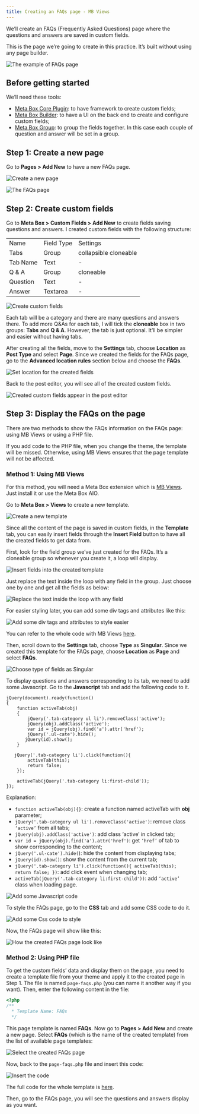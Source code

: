 ```yaml
---
title: Creating an FAQs page - MB Views
---
```


We’ll create an FAQs (Frequently Asked Questions) page where the questions and answers are saved in custom fields.

This is the page we’re going to create in this practice. It’s built without using any page builder.

![The example of FAQs page](https://i.imgur.com/JQyjIeJ.gif)

## Before getting started

We’ll need these tools:

* [Meta Box Core Plugin](https://metabox.io/plugins/meta-box-builder/): to have framework to create custom fields;
* [Meta Box Builder](https://metabox.io/plugins/meta-box-builder/): to have a UI on the back end to create and configure custom fields;
* [Meta Box Group](https://metabox.io/plugins/meta-box-group/): to group the fields together. In this case each couple of question and answer will be set in a group.

## Step 1: Create a new page

Go to **Pages > Add New** to have a new FAQs page.

![Create a new page](https://i.imgur.com/ghISiI4.png)

![The FAQs page](https://i.imgur.com/LocJd9u.png)

## Step 2: Create custom fields

Go to **Meta Box > Custom Fields > Add New** to create fields saving questions and answers. I created custom fields with the following structure:

<table>
<tbody>
<tr>
<td> Name </td>
<td> Field Type </td>
<td> Settings </td>
</tr>
<tr>
<td>Tabs</td>
<td>Group</td>
<td>collapsible
cloneable</td>
</tr>
<tr>
<td>Tab Name</td>
<td>Text</td>
<td>-</td>
</tr>
<tr>
<td>Q &amp; A</td>
<td>Group</td>
<td>cloneable</td>
</tr>
<tr>
<td>Question</td>
<td>Text</td>
<td>-</td>
</tr>
<tr>
<td>Answer</td>
<td>Textarea</td>
<td>-</td>
</tr>
</tbody>
</table>


![Create custom fields](https://i.imgur.com/cobeBWj.gif)

Each tab will be a category and there are many questions and answers there. To add more Q&As for each tab, I will tick the **cloneable** box in two groups: **Tabs** and **Q & A**. However, the tab is just optional. It’ll be simpler and easier without having tabs.

After creating all the fields, move to the **Settings** tab, choose **Location** as **Post Type** and select **Page**. Since we created the fields for the FAQs page, go to the **Advanced location rules** section below and choose the **FAQs**.

![Set location for the created fields](https://i.imgur.com/Z1d2McF.png)

Back to the post editor, you will see all of the created custom fields.

![Created custom fields appear in the post editor](https://i.imgur.com/4ZKQO6n.png)

## Step 3: Display the FAQs on the page

There are two methods to show the FAQs information on the FAQs page: using MB Views or using a PHP file.

If you add code to the PHP file, when you change the theme, the template will be missed. Otherwise, using MB Views ensures that the page template will not be affected.

### Method 1: Using MB Views

For this method, you will need a Meta Box extension which is [MB Views](https://metabox.io/plugins/mb-views/). Just install it or use the Meta Box AIO.

Go to **Meta Box > Views** to create a new template.

![Create a new template](https://i.imgur.com/U8nwKlY.png)

Since all the content of the page is saved in custom fields, in the **Template** tab, you can easily insert fields through the **Insert Field** button to have all the created fields to get data from.

First, look for the field group we’ve just created for the FAQs. It’s a cloneable group so whenever you create it, a loop will display.

![Insert fields into the created template](https://i.imgur.com/1txdLfU.gif)

Just replace the text inside the loop with any field in the group. Just choose one by one and get all the fields as below:

![Replace the text inside the loop with any field](https://i.imgur.com/OBAsdWL.png)

For easier styling later, you can add some div tags and attributes like this:

![Add some div tags and attributes to style easier](https://i.imgur.com/7YbjS5e.png)

You can refer to the whole code with MB Views [here](https://github.com/wpmetabox/tutorials/blob/master/create-faq-page/template-views.php).

Then, scroll down to the **Settings** tab, choose **Type** as **Singular**. Since we created this template for the FAQs page, choose **Location** as **Page** and select **FAQs**.

![Choose type of fields as Singular](https://i.imgur.com/I059yC1.png)

To display questions and answers corresponding to its tab, we need to add some Javascript. Go to the **Javascript** tab and add the following code to it.

```
jQuery(document).ready(function()
{
    function activeTab(obj)
    {
        jQuery('.tab-category ul li').removeClass('active');
        jQuery(obj).addClass('active');
        var id = jQuery(obj).find('a').attr('href');
        jQuery('.ul-cate').hide();
       jQuery(id).show();
    }

   jQuery('.tab-category li').click(function(){
        activeTab(this);
        return false;
    });

    activeTab(jQuery('.tab-category li:first-child'));
});
```

Explanation:

* `function activeTab(obj){}`: create a function named activeTab with **obj** parameter;
* `jQuery('.tab-category ul li').removeClass('active')`: remove class `‘active’` from all tabs;
* `jQuery(obj).addClass('active')`: add class ‘active’ in clicked tab;
* `var id = jQuery(obj).find('a').attr('href')`: get `‘href’` of tab to show corresponding to the content;
* `jQuery('.ul-cate').hide(`): hide the content from displaying tabs;
* `jQuery(id).show()`: show the content from the current tab;
* `jQuery('.tab-category li').click(function(){
     activeTab(this);
     return false;
})`: add click event when changing tab;
* `activeTab(jQuery('.tab-category li:first-child'))`: add `‘active’` class when loading page.

![Add some Javascript code](https://i.imgur.com/HKgkIE0.png)

To style the FAQs page, go to the **CSS** tab and add some CSS code to do it.

![Add some Css code to style](https://i.imgur.com/kAk6lVa.png)

Now, the FAQs page will show like this:

![How the created FAQs page look like](https://i.imgur.com/JQyjIeJ.gif)

### Method 2: Using PHP file

To get the custom fields’ data and display them on the page, you need to create a template file from your theme and apply it to the created page in Step 1. The file is named `page-faqs.php` (you can name it another way if you want). Then, enter the following content in the file:
```php
<?php
/**
  * Template Name: FAQs
  */

```
This page template is named **FAQs**. Now go to **Pages > Add New** and create a new page. Select **FAQs** (which is the name of the created template) from the list of available page templates:

![Select the created FAQs page](https://i.imgur.com/6zhUTzn.png)

Now, back to the `page-faqs.php` file and insert this code:

![Insert the code](https://i.imgur.com/UBoKeaY.png)

The full code for the whole template is [here](https://github.com/wpmetabox/tutorials/blob/master/create-faq-page/template.php).

Then, go to the FAQs page, you will see the questions and answers display as you want.



